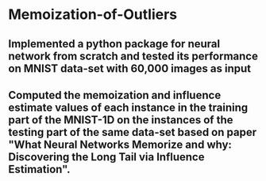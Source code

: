 # Memoization-of-Outliers
## Implemented a python package for neural network from scratch and tested its performance on MNIST data-set with 60,000 images as input
## Computed the memoization and influence estimate values of each instance in the training part of the MNIST-1D on the instances of the testing part of the same data-set based on paper "What Neural Networks Memorize and why: Discovering the Long Tail via Influence Estimation".
